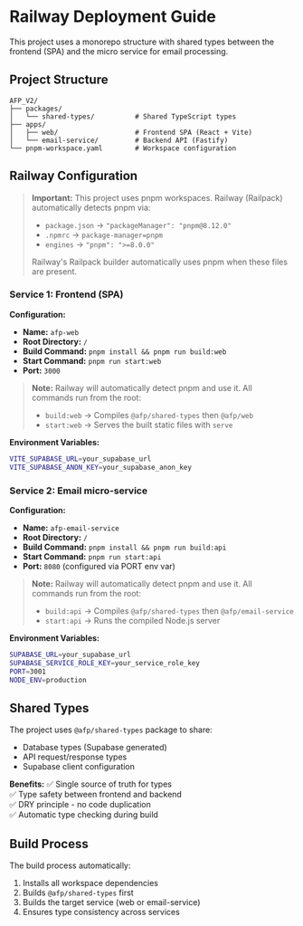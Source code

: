 # Railway Deployment Guide

This project uses a monorepo structure with shared types between the frontend (SPA) and the micro service for email processing.

## Project Structure

```
AFP_V2/
├── packages/
│   └── shared-types/          # Shared TypeScript types
├── apps/
│   ├── web/                   # Frontend SPA (React + Vite)
│   └── email-service/         # Backend API (Fastify)
└── pnpm-workspace.yaml        # Workspace configuration
```

## Railway Configuration

> **Important:** This project uses pnpm workspaces. Railway (Railpack) automatically detects pnpm via:
> - `package.json` → `"packageManager": "pnpm@8.12.0"`
> - `.npmrc` → `package-manager=pnpm`
> - `engines` → `"pnpm": ">=8.0.0"`
>
> Railway's Railpack builder automatically uses pnpm when these files are present.

### Service 1: Frontend (SPA)

**Configuration:**
- **Name:** `afp-web`
- **Root Directory:** `/`
- **Build Command:** `pnpm install && pnpm run build:web`
- **Start Command:** `pnpm run start:web`
- **Port:** `3000`

> **Note:** Railway will automatically detect pnpm and use it. All commands run from the root:
> - `build:web` → Compiles `@afp/shared-types` then `@afp/web`
> - `start:web` → Serves the built static files with `serve`

**Environment Variables:**
```bash
VITE_SUPABASE_URL=your_supabase_url
VITE_SUPABASE_ANON_KEY=your_supabase_anon_key
```

### Service 2: Email micro-service

**Configuration:**
- **Name:** `afp-email-service`
- **Root Directory:** `/`
- **Build Command:** `pnpm install && pnpm run build:api`
- **Start Command:** `pnpm run start:api`
- **Port:** `8080` (configured via PORT env var)

> **Note:** Railway will automatically detect pnpm and use it. All commands run from the root:
> - `build:api` → Compiles `@afp/shared-types` then `@afp/email-service`
> - `start:api` → Runs the compiled Node.js server

**Environment Variables:**
```bash
SUPABASE_URL=your_supabase_url
SUPABASE_SERVICE_ROLE_KEY=your_service_role_key
PORT=3001
NODE_ENV=production
```

## Shared Types

The project uses `@afp/shared-types` package to share:
- Database types (Supabase generated)
- API request/response types
- Supabase client configuration

**Benefits:**
✅ Single source of truth for types  
✅ Type safety between frontend and backend  
✅ DRY principle - no code duplication  
✅ Automatic type checking during build  

## Build Process

The build process automatically:
1. Installs all workspace dependencies
2. Builds `@afp/shared-types` first
3. Builds the target service (web or email-service)
4. Ensures type consistency across services
